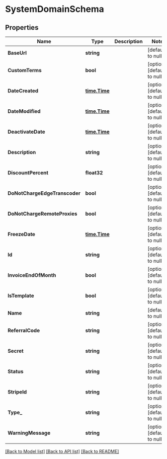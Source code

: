 # SystemDomainSchema

## Properties
Name | Type | Description | Notes
------------ | ------------- | ------------- | -------------
**BaseUrl** | **string** |  | [default to null]
**CustomTerms** | **bool** |  | [optional] [default to null]
**DateCreated** | [**time.Time**](time.Time.md) |  | [optional] [default to null]
**DateModified** | [**time.Time**](time.Time.md) |  | [optional] [default to null]
**DeactivateDate** | [**time.Time**](time.Time.md) |  | [optional] [default to null]
**Description** | **string** |  | [optional] [default to null]
**DiscountPercent** | **float32** |  | [optional] [default to null]
**DoNotChargeEdgeTranscoder** | **bool** |  | [optional] [default to null]
**DoNotChargeRemoteProxies** | **bool** |  | [optional] [default to null]
**FreezeDate** | [**time.Time**](time.Time.md) |  | [optional] [default to null]
**Id** | **string** |  | [optional] [default to null]
**InvoiceEndOfMonth** | **bool** |  | [optional] [default to null]
**IsTemplate** | **bool** |  | [optional] [default to null]
**Name** | **string** |  | [default to null]
**ReferralCode** | **string** |  | [optional] [default to null]
**Secret** | **string** |  | [optional] [default to null]
**Status** | **string** |  | [optional] [default to null]
**StripeId** | **string** |  | [optional] [default to null]
**Type_** | **string** |  | [optional] [default to null]
**WarningMessage** | **string** |  | [optional] [default to null]

[[Back to Model list]](../README.md#documentation-for-models) [[Back to API list]](../README.md#documentation-for-api-endpoints) [[Back to README]](../README.md)


